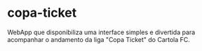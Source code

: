 # copa-ticket
WebApp que disponibiliza uma interface simples e divertida para acompanhar o andamento da liga "Copa Ticket" do Cartola FC.
